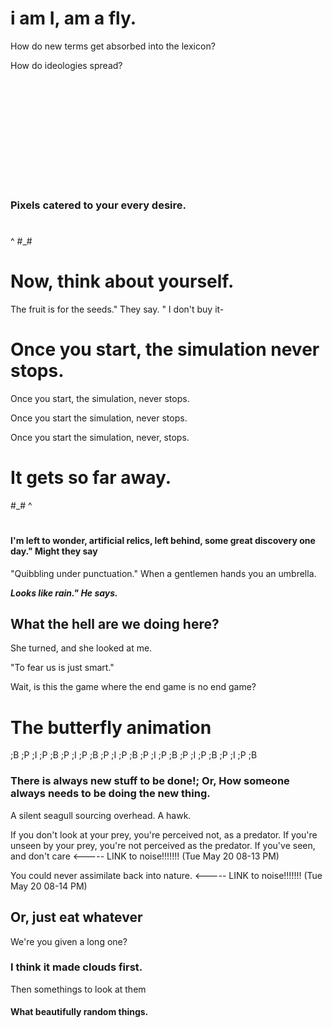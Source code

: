 # i am I, am a fly.

How do new terms get absorbed into the lexicon?

How do ideologies spread?


```













```


### Pixels catered to your every desire.

# # 
 ^
#_#

# Now, think about yourself.

The fruit is for the seeds." They say. " I don't buy it-

# Once you start, the simulation never stops.

Once you start, the simulation, never stops.

Once you start the simulation, never stops.

Once you start the simulation, never, stops.

# It gets so far away.

#_#
 ^ 
# #


#### I'm left to wonder, artificial relics, left behind, some great discovery one day." Might they say

"Quibbling under punctuation." When a gentlemen hands you an umbrella.

***Looks like rain." He says.***


## What the hell are we doing here?
She turned, and she looked at me.

"To fear us is just smart."

Wait, is this the game where the end game is no end game?

# The butterfly animation
;B ;P ;I ;P ;B
;P ;I ;P ;B ;P
;I ;P ;B ;P ;I
;P ;B ;P ;I ;P
;B ;P ;I ;P ;B


### There is always new stuff to be done!; Or, How someone always needs to be doing the new thing.




A silent seagull sourcing overhead.
A hawk.




If you don't look at your prey, you're perceived not, as a predator.
If you're unseen by your prey, you're not perceived as the predator.
If you've seen, and don't care <----- LINK to noise!!!!!!! (Tue May 20 08-13 PM)



You could never assimilate back into nature. <----- LINK to noise!!!!!!! (Tue May 20 08-14 PM)
<!-- OR, How can you live along side these? -->


## Or, just eat whatever

We're you given a long one?


### I think it made clouds first.

Then somethings to look at them


#### What beautifully random things.